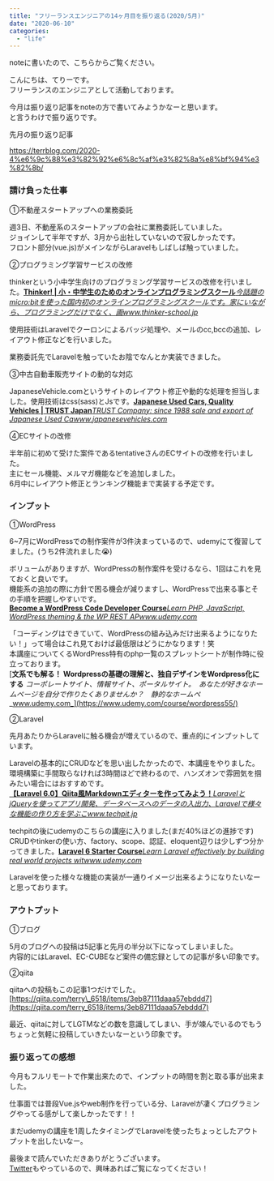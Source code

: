 ```yaml
---
title: "フリーランスエンジニアの14ヶ月目を振り返る(2020/5月)"
date: "2020-06-10"
categories: 
  - "life"
---
```


noteに書いたので、こちらからご覧ください。

こんにちは、てりーです。  
フリーランスのエンジニアとして活動しております。

今月は振り返り記事をnoteの方で書いてみようかなーと思います。  
と言うわけで振り返りです。

先月の振り返り記事

https://terrblog.com/2020-4%e6%9c%88%e3%82%92%e6%8c%af%e3%82%8a%e8%bf%94%e3%82%8b/

### 請け負った仕事

①不動産スタートアップへの業務委託

週3日、不動産系のスタートアップの会社に業務委託していました。  
ジョインして半年ですが、3月から出社していないので寂しかったです。  
フロント部分(vue.js)がメインながらLaravelもしばしば触っていました。

②プログラミング学習サービスの改修

thinkerという小中学生向けのプログラミング学習サービスの改修を行いました。[**Thinker! | 小・中学生のためのオンラインプログラミングスクール**_今話題のmicro:bitを使った国内初のオンラインプログラミングスクールです。家にいながら、プログラミングだけでなく、画www.thinker-school.jp_](https://www.thinker-school.jp/)

使用技術はLaravelでクーロンによるバッジ処理や、メールのcc,bccの追加、レイアウト修正などを行いました。

業務委託先でLaravelを触っていたお陰でなんとか実装できました。

③中古自動車販売サイトの動的な対応

JapaneseVehicle.comというサイトのレイアウト修正や動的な処理を担当しました。使用技術はcss(sass)とJsです。[**Japanese Used Cars, Quality Vehicles | TRUST Japan**_TRUST Company: since 1988 sale and export of Japanese Used Cawww.japanesevehicles.com_](https://www.japanesevehicles.com/)

④ECサイトの改修

半年前に初めて受けた案件であるtentativeさんのECサイトの改修を行いました。  
主にセール機能、メルマガ機能などを追加しました。  
6月中にレイアウト修正とランキング機能まで実装する予定です。

### インプット

①WordPress

6~7月にWordPressでの制作案件が3件決まっているので、udemyにて復習してました。(うち2件流れました😭)

ボリュームがありますが、WordPressの制作案件を受けるなら、1回はこれを見ておくと良いです。  
機能系の追加の際に方針で困る機会が減りますし、WordPressで出来る事とその手順を把握しやすいです。  
[**Become a WordPress Code Developer Course**_Learn PHP, JavaScript, WordPress theming & the WP REST APwww.udemy.com_](https://www.udemy.com/course/become-a-wordpress-developer-php-javascript/)

「コーディングはできていて、WordPressの組み込みだけ出来るようになりたい！」って場合はこれ見ておけば最低限はどうにかなります！笑  
本講座についてくるWordPress特有のphp一覧のスプレットシートが制作時に役立っております。  
[**文系でも解る！ Wordpressの基礎の理解と、独自デザインをWordpress化にする** _コーポレートサイト、情報サイト、ポータルサイト。　あなたが好きなホームページを自分で作りたくありませんか？　静的なホームペ_ _www.udemy.com_](https://www.udemy.com/course/wordpress55/)

②Laravel

先月あたりからLaravelに触る機会が増えているので、重点的にインプットしています。

Laravelの基本的にCRUDなどを思い出したかったので、本講座をやりました。環境構築に手間取らなければ3時間ほどで終わるので、ハンズオンで雰囲気を掴みたい場合にはおすすめです。  
[**【Laravel 6.0】Qiita風Markdownエディターを作ってみよう！**_LaravelとjQueryを使ってアプリ開発、データベースへのデータの入出力、Laravelで様々な機能の作り方を学ぶこwww.techpit.jp_](https://www.techpit.jp/courses/enrolled/679029)

techpitの後にudemyのこちらの講座に入りました(まだ40%ほどの進捗です)  
CRUDやtinkerの使い方、factory、scope、認証、eloquent辺りは少しずつ分かってきました。[**Laravel 6 Starter Course**_Learn Laravel effectively by building real world projects witwww.udemy.com_](https://www.udemy.com/course/laravel-blog-development/)

Laravelを使った様々な機能の実装が一通りイメージ出来るようになりたいなーと思っております。

### アウトプット

①ブログ

5月のブログへの投稿は5記事と先月の半分以下になってしまいました。  
内容的にはLaravel、EC-CUBEなど案件の備忘録としての記事が多い印象です。

②qiita

qiitaへの投稿もこの記事1つだけでした。  
[https://qiita.com/terry\_6518/items/3eb87111daaa57ebddd7](https://qiita.com/terry_6518/items/3eb87111daaa57ebddd7)

最近、qiitaに対してLGTMなどの数を意識してしまい、手が竦んでいるのでもうちょっと気軽に投稿していきたいなーという印象です。

### 振り返っての感想

今月もフルリモートで作業出来たので、インプットの時間を割と取る事が出来ました。

仕事面では普段Vue.jsやweb制作を行っている分、Laravelが凄くプログラミングやってる感がして楽しかったです！！

まだudemyの講座を1周したタイミングでLaravelを使ったちょっとしたアウトプットを出したいなー。

最後まで読んでいただきありがとうございます。  
[Twitter](https://twitter.com/teriteriteriri)もやっているので、興味あればご覧になってください！
